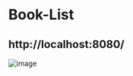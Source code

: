 # Book-List
## http://localhost:8080/
![image](https://github.com/vlantonakos/Book-List/assets/107072477/2b32e6c3-4a12-4b69-b4fc-922d462704e2)

